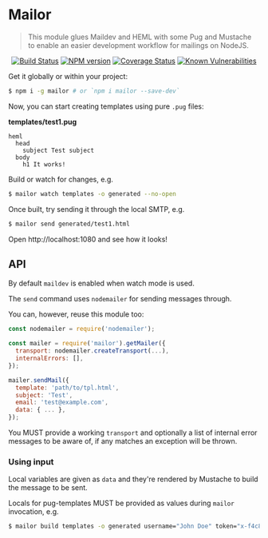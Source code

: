 # Mailor

> This module glues Maildev and HEML with some Pug and Mustache to enable an easier development workflow for mailings on NodeJS.

<div align="center">

[![Build Status](https://api.travis-ci.org/tacoss/mailor.svg?branch=master)](https://travis-ci.org/tacoss/mailor)
[![NPM version](https://badge.fury.io/js/mailor.svg)](http://badge.fury.io/js/mailor)
[![Coverage Status](https://codecov.io/github/tacoss/mailor/coverage.svg?branch=master)](https://codecov.io/github/tacoss/mailor)
[![Known Vulnerabilities](https://snyk.io/test/npm/mailor/badge.svg)](https://snyk.io/test/npm/mailor)

</div>

Get it globally or within your project:

```bash
$ npm i -g mailor # or `npm i mailor --save-dev`
```

Now, you can start creating templates using pure `.pug` files:

**templates/test1.pug**
```pug
heml
  head
    subject Test subject
  body
    h1 It works!
```

Build or watch for changes, e.g.

```bash
$ mailor watch templates -o generated --no-open
```

Once built, try sending it through the local SMTP, e.g.

```bash
$ mailor send generated/test1.html
```

Open http://localhost:1080 and see how it looks!

## API

By default `maildev` is enabled when watch mode is used.

The `send` command uses `nodemailer` for sending messages through.

You can, however, reuse this module too:

```js
const nodemailer = require('nodemailer');

const mailer = require('mailor').getMailer({
  transport: nodemailer.createTransport(...),
  internalErrors: [],
});

mailer.sendMail({
  template: 'path/to/tpl.html',
  subject: 'Test',
  email: 'test@example.com',
  data: { ... },
});
```

You MUST provide a working `transport` and optionally a list of internal error messages to be aware of, if any matches an exception will be thrown.

### Using input

Local variables are given as `data` and they're rendered by Mustache to build the message to be sent.

Locals for pug-templates MUST be provided as values during `mailor` invocation, e.g.

```bash
$ mailor build templates -o generated username="John Doe" token="x-f4c8"
```
